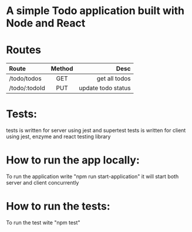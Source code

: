 # A simple Todo application built with Node and React


# Routes
| Route  | Method  | Desc | 
| :------------ |:---------------:| -----:|
| /todo/todos    | GET  | get all todos |
| /todo/:todoId| PUT    | update todo status|
		
# Tests:
tests is written for server using jest and supertest
tests is written for client using jest, enzyme and react testing library

# How to run the app locally:
To run the application write "npm run start-application" it will start both server and client concurrently


# How to run the tests:
To run the test wite "npm test"

